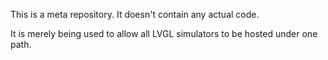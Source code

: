 This is a meta repository. It doesn't contain any actual code.

It is merely being used to allow all LVGL simulators to be hosted under one path.
